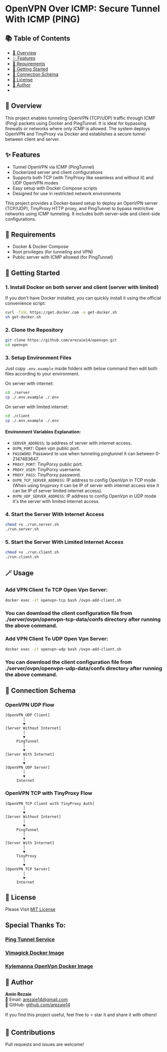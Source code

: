 # OpenVPN Over ICMP: Secure Tunnel With ICMP (PING) 
## 📚 Table of Contents
- [🧭 Overview](#-overview)
- [✨ Features](#-features)
- [🧱 Requirements](#-requirements)
- [🚀 Getting Started](#-getting-started)
- [🔐 Connection Schema](#-connection-schema)
- [📜 License](#-license)
- [👤 Author](#-author)
- 
## 🧭 Overview
This project enables tunneling OpenVPN (TCP/UDP) traffic through ICMP (Ping) packets using Docker and PingTunnel. It is ideal for bypassing firewalls or networks where only ICMP is allowed. The system deploys OpenVPN and TinyProxy via Docker and establishes a secure tunnel between client and server.

## ✨ Features
- Tunnel OpenVPN via ICMP (PingTunnel)
- Dockerized server and client configurations
- Supports both TCP (with TinyProxy like seamless and without it) and UDP OpenVPN modes
- Easy setup with Docker Compose scripts
- Designed for use in restricted network environments



This project provides a Docker-based setup to deploy an OpenVPN server (TCP/UDP), TinyProxy HTTP proxy, and PingTunnel to bypass restrictive networks using ICMP tunneling. It includes both server-side and client-side configurations.

## 🧱 Requirements

- Docker & Docker Compose
- Root privileges (for tunneling and VPN)
- Public server with ICMP allowed (for PingTunnel)

## 🚀 Getting Started

### 1. Install Docker on both server and client (server with limited)

If you don't have Docker installed, you can quickly install it using the official convenience script:

```bash
curl -fsSL https://get.docker.com -o get-docker.sh
sh get-docker.sh
```
### 2. Clone the Repository

```bash
git clone https://github.com/arezaie14/openvpn.git
cd openvpn
```

### 3. Setup Environment Files

Just copy `.env.example` inside folders with below command then edit both files according to your environment.

On server with internet:
```bash
cd ./server
cp ./.env.example ./.env
```
On server with limited internet:
```bash
cd ./client
cp ./.env.example ./.env
```

#### Environment Variables Explanation:
- `SERVER_ADDRESS`: Ip address of server with internet access.
- `OVPN_PORT`: Open vpn public port.
- `PASSWORD`: Password to use when tunneling pingtunnel it can between 0-2147483647.
- `PROXY_PORT`: TinyPorxy public port.
- `PROXY_USER`: TinyPorxy username.
- `PROXY_PASS`: TinyPorxy password.
- `OVPN_TCP_SERVER_ADDRESS`: IP address to config OpenVpn in TCP mode (When using tinyproxy it can be IP of server with internet access else it can be IP of server limited internet access).
- `OVPN_UDP_SERVER_ADDRESS`: IP address to config OpenVpn in UDP mode it's the server with limited internet access.


### 4. Start the Server With Internet Access

```bash
chmod +x ./run.server.sh
./run.server.sh
```

### 5. Start the Server With Limited Internet Access

```bash
chmod +x ./run.client.sh
./run.client.sh
```

## 🪄  Usage

### Add VPN Client To TCP Open Vpn Server:

```bash
docker exec -it openvpn-tcp bash /ovpn-add-client.sh
```
### You can download the client configuration file from ./server/ovpn/openvpn-tcp-data/confs directory after running the above command.

### Add VPN Client To UDP Open Vpn Server:
```bash
docker exec -it openvpn-udp bash /ovpn-add-client.sh
```
### You can download the client configuration file from ./server/ovpn/openvpn-udp-data/confs directory after running the above command.

## 🔌 Connection Schema

### OpenVPN UDP Flow
```
[OpenVPN UDP Client]
        │
        ▼
[Server Without Internet]
        │
        ▼
     PingTunnel
        │
        ▼
[Server With Internet]
        │
        ▼
[OpenVPN UDP Server]
        │
        ▼
     Internet
```

### OpenVPN TCP with TinyProxy Flow
```
[OpenVPN TCP Client with TinyProxy Auth]
        │
        ▼
[Server Without Internet]
        │
        ▼
     PingTunnel
        │
        ▼
[Server With Internet]
        │
        ▼
     TinyProxy
        │
        ▼
[OpenVPN TCP Server]
        │
        ▼
     Internet
```

## 📜 License

Please Visit [MIT License](https://github.com/arezaie14/openvpn-over-icmp/blob/main/LICENSE)

## Special Thanks To: 
### [Ping Tunnel Service](https://github.com/esrrhs/pingtunnel)
### [Vimagick Docker Image](https://hub.docker.com/r/vimagick/tinyproxy)
### [Kylemanna OpenVpn Docker Image](https://github.com/kylemanna/docker-openvpn)

## 👤 Author

**Amin Rezaie**  
📧 Email: [arezaie14@gmail.com](mailto:arezaie14@gmail.com)  
🔗 GitHub: [github.com/arezaie14](https://github.com/arezaie14)

If you find this project useful, feel free to ⭐ star it and share it with others!

## 🤝 Contributions

Pull requests and issues are welcome!
